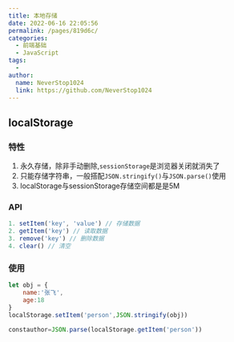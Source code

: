 ```yaml
---
title: 本地存储
date: 2022-06-16 22:05:56
permalink: /pages/819d6c/
categories:
  - 前端基础
  - JavaScript
tags:
  - 
author: 
  name: NeverStop1024
  link: https://github.com/NeverStop1024
---
```

## localStorage
### 特性
1. 永久存储，除非手动删除,```sessionStorage```是浏览器关闭就消失了
2. 只能存储字符串，一般搭配```JSON.stringify()```与```JSON.parse()```使用
3. localStorage与sessionStorage存储空间都是是5M

### API
```js
1. setItem('key', 'value') // 存储数据
2. getItem('key') // 读取数据
3. remove('key') // 删除数据
4. clear() // 清空
```
### 使用
```js
let obj = {
    name:'张飞',
    age:18
}
localStorage.setItem('person',JSON.stringify(obj))

constauthor=JSON.parse(localStorage.getItem('person'))
```
